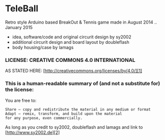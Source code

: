 TeleBall
========
    
Retro style Arduino based BreakOut & Tennis game
made in August 2014 .. January 2015
    
* idea, software/code and original circurit design by sy2002
* additional circurit design and board layout by doubleflash
* body housing/case by lamags
    
### LICENSE: CREATIVE COMMONS 4.0 INTERNATIONAL

AS STATED HERE: [http://creativecommons.org/licenses/by/4.0/][1]

### This is a human-readable summary of (and not a substitute for) the license:

You are free to:

    Share — copy and redistribute the material in any medium or format
    Adapt — remix, transform, and build upon the material
    for any purpose, even commercially.

As long as you credit to sy2002, doubleflash and lamags and link to
[http://www.sy2002.de][2]


[1]: http://creativecommons.org/licenses/by/4.0
[2]: http://www.sy2002.de